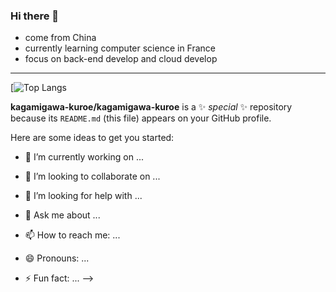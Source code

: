 ### Hi there 👋

- come from China
- currently learning computer science in France
- focus on back-end develop and cloud develop

---

[![Top Langs](https://github-readme-stats.vercel.app/api/top-langs/?username=kagamigawa-kuroe&theme=radical)

**kagamigawa-kuroe/kagamigawa-kuroe** is a ✨ _special_ ✨ repository because its `README.md` (this file) appears on your GitHub profile.

Here are some ideas to get you started:

- 🔭 I’m currently working on ...

- 👯 I’m looking to collaborate on ...
- 🤔 I’m looking for help with ...
- 💬 Ask me about ...
- 📫 How to reach me: ...
- 😄 Pronouns: ...
- ⚡ Fun fact: ...
-->
